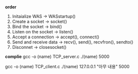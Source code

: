 
**order**
1. Initaialize WAS -> WASstartup()
2. Create a socket -> socket()
3. Bind the socket -> bind()
4. Listen on the socket -> listen()
5. Accept a connection -> accept(), connect()
6. Send and receive data -> recv(), send(), recvfron(), sendto()
7. Disconnet -> closesocket()


**complie**
gcc -o (name) TCP_server.c
./(name) 5000

gcc -o (name) TCP_client.c
./(name) 127.0.0.1 "아무 내용" 5000

